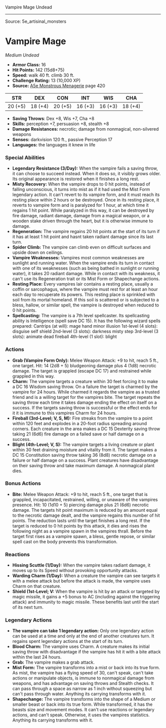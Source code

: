 <MonsterName/>Vampire Mage</MonsterName>
<CreatureType/>Undead</CreatureType>



---

Source: 5e_artisinal_monsters

# Vampire Mage

*Medium* *Undead*

- **Armor Class:** 16
- **Hit Points:** 142 (15d8+75)
- **Speed:** walk 40 ft. climb 30 ft.
- **Challenge Rating:** 13 (10,000 XP)
- **Source:** [A5e Monstrous Menagerie](https://enpublishingrpg.com/products/level-up-monstrous-menagerie-a5e) page 420

| STR | DEX | CON | INT | WIS | CHA |
| --- | --- | --- | --- | --- | --- |
| 20 (+5) | 18 (+4) | 20 (+5) | 16 (+3) | 16 (+3) | 18 (+4) |

- **Saving Throws**: Dex +8, Wis +7, Cha +8
- **Skills:** perception +7, persuasion +8, stealth +8
- **Damage Resistances:** necrotic; damage from nonmagical, non-silvered weapons
- **Senses:** darkvision 120 ft., passive Perception 17
- **Languages:** the languages it knew in life

### Special Abilities

- **Legendary Resistance (3/Day):** When the vampire fails a saving throw, it can choose to succeed instead. When it does so, it visibly grows older. Its original appearance is restored when it finishes a long rest.
- **Misty Recovery:** When the vampire drops to 0 hit points, instead of falling unconscious, it turns into mist as if it had used the Mist Form legendary action. It can't revert to its vampire form, and it must reach its resting place within 2 hours or be destroyed. Once in its resting place, it reverts to vampire form and is paralyzed for 1 hour, at which time it regains 1 hit point. While paralyzed in this way, it can be destroyed by fire damage, radiant damage, damage from a magical weapon, or a wooden stake driven through the heart, but it is otherwise immune to damage.
- **Regeneration:** The vampire regains 20 hit points at the start of its turn if it has at least 1 hit point and hasnt taken radiant damage since its last turn.
- **Spider Climb:** The vampire can climb even on difficult surfaces and upside down on ceilings.
- **Vampire Weaknesses:** Vampires most common weaknesses are sunlight and running water. When the vampire ends its turn in contact with one of its weaknesses (such as being bathed in sunlight or running water), it takes 20 radiant damage. While in contact with its weakness, it can't use its Regeneration trait or its Mist Form or Shapechange actions.
- **Resting Place:** Every vampires lair contains a resting place, usually a coffin or sarcophagus, where the vampire must rest for at least an hour each day to recuperate its powers. This resting place is sprinkled with soil from its mortal homeland. If this soil is scattered or is subjected to a bless, hallow, or similar spell, the vampire is destroyed when reduced to 0 hit points.
- **Spellcasting:** The vampire is a 7th level spellcaster. Its spellcasting ability is Intelligence (spell save DC 15). It has the following wizard spells prepared:
 Cantrips (at will): mage hand
 minor illusion
 1st-level (4 slots): disguise self
 shield
 2nd-level (3 slots): darkness
 misty step
 3rd-level (3 slots): animate dead
 fireball
 4th-level (1 slot): blight

### Actions

- **Grab (Vampire Form Only):** Melee Weapon Attack: +9 to hit, reach 5 ft., one target. Hit: 14 (2d8 + 5) bludgeoning damage plus 4 (1d8) necrotic damage. The target is grappled (escape DC 17) and restrained while grappled in this way.
- **Charm:** The vampire targets a creature within 30 feet  forcing it to make a DC 16 Wisdom saving throw. On a failure  the target is charmed by the vampire for 24 hours. While charmed it regards the vampire as a trusted friend and is a willing target for the vampires bite. The target repeats the saving throw each time it takes damage  ending the effect on itself on a success. If the targets saving throw is successful or the effect ends for it  it is immune to this vampires Charm for 24 hours.
- **Fireball (3rd-Level; V, S, M):** Fire streaks from the vampire to a point within 120 feet and explodes in a 20-foot radius  spreading around corners. Each creature in the area makes a DC 15 Dexterity saving throw  taking 21 (6d6) fire damage on a failed save or half damage on a success.
- **Blight (4th-Level; V, S):** The vampire targets a living creature or plant within 30 feet  draining moisture and vitality from it. The target makes a DC 15 Constitution saving throw  taking 36 (8d8) necrotic damage on a failure or half damage on a success. Plant creatures have disadvantage on their saving throw and take maximum damage. A nonmagical plant dies.

### Bonus Actions

- **Bite:** Melee Weapon Attack: +9 to hit, reach 5 ft., one target that is grappled, incapacitated, restrained, willing, or unaware of the vampires presence. Hit: 10 (1d10 + 5) piercing damage plus 21 (6d6) necrotic damage. The targets hit point maximum is reduced by an amount equal to the necrotic damage dealt, and the vampire regains this number of hit points. The reduction lasts until the target finishes a long rest. If the target is reduced to 0 hit points by this attack, it dies and rises the following night as a vampire spawn in the vampires thrall. Before the target first rises as a vampire spawn, a bless, gentle repose, or similar spell cast on the body prevents this transformation.

### Reactions

- **Hissing Scuttle (1/Day):** When the vampire takes radiant damage, it moves up to its Speed without provoking opportunity attacks.
- **Warding Charm (1/Day):** When a creature the vampire can see targets it with a melee attack but before the attack is made, the vampire uses Charm on that creature.
- **Shield (1st-Level; V:** When the vampire is hit by an attack or targeted by magic missile, it gains a +5 bonus to AC (including against the triggering attack) and immunity to magic missile. These benefits last until the start of its next turn.



### Legendary Actions

- **The vampire can take 1 legendary action:** Only one legendary action can be used at a time and only at the end of another creatures turn. It regains spent legendary actions at the start of its turn.
- **Blood Charm:** The vampire uses Charm. A creature makes its initial saving throw with disadvantage if the vampire has hit it with a bite attack within the last 24 hours.
- **Grab:** The vampire makes a grab attack.
- **Mist Form:** The vampire transforms into a mist or back into its true form. As mist, the vampire has a flying speed of 30, can't speak, can't take actions or manipulate objects, is immune to nonmagical damage from weapons, and has advantage on saving throws and Stealth checks. It can pass through a space as narrow as 1 inch without squeezing but can't pass through water. Anything its carrying transforms with it.
- **Shapechange:** The vampire transforms into the shape of a Medium or smaller beast or back into its true form. While transformed, it has the beasts size and movement modes. It can't use reactions or legendary actions, and can't speak. Otherwise, it uses the vampires statistics. Anything its carrying transforms with it.


